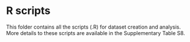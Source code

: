# R scripts
This folder contains all the scripts (.R) for dataset creation and analysis. More details to these scripts are available in the Supplementary Table S8.

